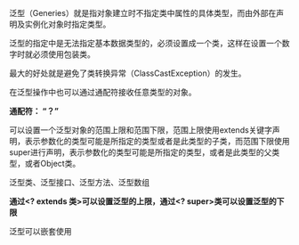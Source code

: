 泛型（Generies）就是指对象建立时不指定类中属性的具体类型，而由外部在声明及实例化对象时指定类型。

泛型的指定中是无法指定基本数据类型的，必须设置成一个类，这样在设置一个数字时就必须使用包装类。

最大的好处就是避免了类转换异常（ClassCastException）的发生。

在泛型操作中也可以通过通配符接收任意类型的对象。

**通配符： “？”**

可以设置一个泛型对象的范围上限和范围下限，范围上限使用extends关键字声明，表示参数化的类型可能是所指定的类型或者是此类型的子类，而范围下限使用super进行声明，表示参数化的类型可能是所指定的类型，或者是此类型的父类型，或者Object类。

泛型类、泛型接口、泛型方法、泛型数组

**通过&lt;? extends 类&gt;可以设置泛型的上限，通过&lt;? super&gt;类可以设置泛型的下限**

泛型可以嵌套使用

